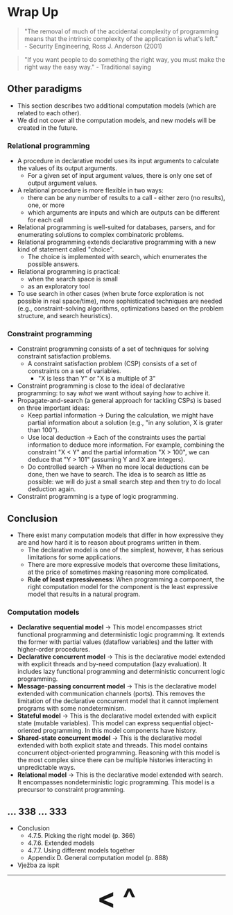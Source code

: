 # Wrap Up

> "The removal of much of the accidental complexity of programming
means that the intrinsic complexity of the application is what's left."   
> \- Security Engineering, Ross J. Anderson (2001)

> "If you want people to do something the right way, you must make
the right way the easy way."
> \- Traditional saying

## Other paradigms
- This section describes two additional computation models (which are related to each other).
- We did not cover all the computation models, and new models will be created in the future.

### Relational programming
- A procedure in declarative model uses its input arguments to calculate the values of its output arguments.
    - For a given set of input argument values, there is only one set of output argument values.
- A relational procedure is more flexible in two ways:
    - there can be any number of results to a call - either zero (no results), one, or more
    - which arguments are inputs and which are outputs can be different for each call
- Relational programming is well-suited for databases, parsers, and for enumerating solutions to complex combinatoric problems.
- Relational programming extends declarative programming with a new kind of statement called "choice".
    - The choice is implemented with search, which enumerates the possible answers.
- Relational programming is practical:
    - when the search space is small
    - as an exploratory tool
- To use search in other cases (when brute force exploration is not possible in real space/time), more sophisticated techniques are needed (e.g., constraint-solving algorithms, optimizations based on the problem structure, and search heuristics).

### Constraint programming
- Constraint programming consists of a set of techniques for solving constraint satisfaction problems.
    - A constraint satisfaction problem (CSP) consists of a set of constraints on a set of variables.
        - "X is less than Y" or "X is a multiple of 3"
- Constraint programming is close to the ideal of declarative programming: to say *what* we want without saying *how* to achive it.
- Propagate-and-search (a general approach for tackling CSPs) is based on three important ideas:
    - Keep partial information -> During the calculation, we might have partial information about a solution (e.g., "in any solution, X is grater than 100").
    - Use local deduction -> Each of the constraints uses the partial information to deduce more information. For example, combining the constraint "X < Y" and the partial information "X > 100", we can deduce that "Y > 101" (assuming Y and X are integers).
    - Do controlled search -> When no more local deductions can be done, then we have to search. The idea is to search as little as possible: we will do just a small search step and then try to do local deduction again.
- Constraint programming is a type of logic programming.

## Conclusion
- There exist many computation models that differ in how expressive they are and how hard it is to reason about programs written in them.
    - The declarative model is one of the simplest, however, it has serious limitations for some applications.
    - There are more expressive models that overcome these limitations, at the price of sometimes making reasoning more complicated.
    - **Rule of least expressiveness**: When programming a component, the right computation model for the component is the least expressive model that results in a natural program.

### Computation models
- **Declarative sequential model** -> This model encompasses strict functional programming and deterministic logic programming. It extends the former with partial values (dataflow variables) and the latter with higher-order procedures.
- **Declarative concurrent model** -> This is the declarative model extended with explicit threads and by-need computation (lazy evaluation). It includes lazy functional programming and deterministic concurrent logic programming.
- **Message-passing concurrent model** -> This is the declarative model extended with communication channels (ports). This removes the limitation of the declarative concurrent model that it cannot implement programs with some nondeterminism.
- **Stateful model** -> This is the declarative model extended with explicit state (mutable variables). This model can express sequential object-oriented programming. In this model components have history.
- **Shared-state concurrent model** -> This is the declarative model extended with both explicit state and threads. This model contains concurrent object-oriented programming. Reasoning with this model is the most complex since there can be multiple histories interacting in unpredictable ways.
- **Relational model** -> This is the declarative model extended with search. It encompasses nondeterministic logic programming. This model is a precursor to constraint programming.

## ... 338 ... 333
- Conclusion
    - 4.7.5. Picking the right model (p. 366)
    - 4.7.6. Extended models
    - 4.7.7. Using different models together
    - Appendix D. General computation model (p. 888)
- Vježba za ispit

---

<div align="center"><b>
  <a href="4-Declarative-Concurrency.html" style="font-size:64px; text-decoration:none"> < </a>
  <a href="Contents.html" style="font-size:64px; text-decoration:none"> ^ </a>
  <a href="" style="font-size:64px; text-decoration:none">  </a>
</b></div>
